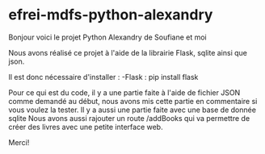 # efrei-mdfs-python-alexandry

Bonjour voici le projet Python Alexandry de Soufiane et moi

Nous avons réalisé ce projet à l'aide de la librairie Flask, sqlite ainsi que json.

Il est donc nécessaire d'installer :
  -Flask : pip install flask
  
Pour ce qui est du code, il y a une partie faite à l'aide de fichier JSON comme demandé au début, nous avons mis cette partie en commentaire si vous voulez la tester. 
Il y a aussi une partie faite avec une base de donnée sqlite 
Nous avons aussi rajouter un route /addBooks qui va permettre de créer des livres avec une petite interface web.

Merci!
